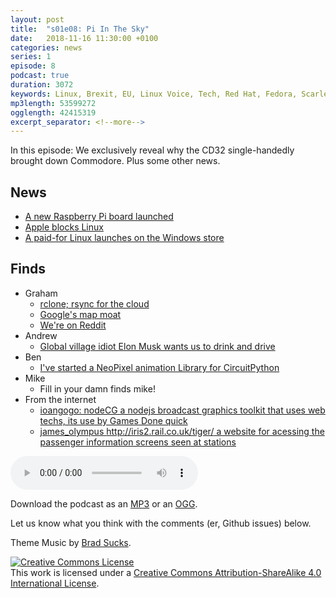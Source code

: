 ```yaml
---
layout: post
title:  "s01e08: Pi In The Sky"
date:   2018-11-16 11:30:00 +0100
categories: news
series: 1
episode: 8
podcast: true
duration: 3072
keywords: Linux, Brexit, EU, Linux Voice, Tech, Red Hat, Fedora, Scarlet cap, IBM
mp3length: 53599272
ogglength: 42415319
excerpt_separator: <!--more-->
---
```


In this episode: We exclusively reveal why the CD32 single-handedly brought down Commodore. Plus some other news.

<!--more-->

## News
* [A new Raspberry Pi board launched](https://www.raspberrypi.org/blog/new-product-raspberry-pi-3-model-a/) 
* [Apple blocks Linux](https://www.phoronix.com/scan.php?page=news_item&px=Apple-T2-Blocks-Linux-UEFI)
* [A paid-for Linux launches on the Windows store](https://www.microsoft.com/en-gb/p/wlinux/9nv1gv1pxz6p?activetab=pivot:overviewtab
)

## Finds
* Graham
  * [rclone; rsync for the cloud](https://rclone.org/)
  * [Google's map moat](https://www.justinobeirne.com/google-maps-moat/)
  * [We're on Reddit](https://www.reddit.com/r/BugReportPodcast/)
* Andrew 
  * [Global village idiot Elon Musk wants us to drink and drive](https://www.theguardian.com/technology/2018/nov/13/mexico-tequila-council-elon-musk-teslaquila)
* Ben
  * [I've started a NeoPixel animation Library for CircuitPython](https://github.com/benevpi/CircuitPythonAnimations)
* Mike
  * Fill in your damn finds mike!
* From the internet
  * [ioangogo: nodeCG a nodejs broadcast graphics toolkit that uses web techs, its use by Games Done quick](https://nodecg.com)
  * [james_olympus http://iris2.rail.co.uk/tiger/ a website for acessing the passenger information screens seen at stations]( http://iris2.rail.co.uk/tiger/)
  
<audio controls>
  <source src="http://bugreport.co.uk/assets/bugreport_s1e8.ogg" type="audio/ogg">
  <source src="http://bugreport.co.uk/assets/bugreport_s1e8.mp3" type="audio/mpeg">
</audio>

Download the podcast as an [MP3](http://bugreport.co.uk/assets/bugreport_s1e7.mp3) or an [OGG](http://bugreport.co.uk/assets/bugreport_s1e7.ogg).

Let us know what you think with the comments (er, Github issues) below.

Theme Music by [Brad Sucks](http://www.bradsucks.net/).

<a rel="license" href="http://creativecommons.org/licenses/by-sa/4.0/"><img alt="Creative Commons License" style="border-width:0" src="https://i.creativecommons.org/l/by-sa/4.0/88x31.png" /></a><br />This work is licensed under a <a rel="license"  href="http://creativecommons.org/licenses/by-sa/4.0/">Creative Commons Attribution-ShareAlike 4.0 International License</a>.
